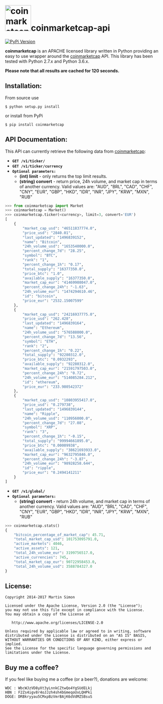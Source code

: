 <h1><img src="https://raw.githubusercontent.com/mrsmn/coinmarketcap-api/master/doc/coinmarketcap.png" height=85 alt="coinmarketcap" title="coinmarketcap">coinmarketcap-api</h1>

[![PyPi Version](http://img.shields.io/pypi/v/coinmarketcap.svg)](https://pypi.python.org/pypi/coinmarketcap/)

**coinmarketcap** is an APACHE licensed library written in Python providing an easy to use wrapper around the [coinmarketcap](http://coinmarketcap.com/) API.
This library has been tested with Python 2.7.x and Python 3.6.x.

**Please note that all results are cached for 120 seconds.**

## Installation:

From source use

    $ python setup.py install

or install from PyPi

    $ pip install coinmarketcap

## API Documentation:

This API can currently retrieve the following data from [coinmarketcap](http://coinmarketcap.com/):

- **`GET /v1/ticker/`**
- **`GET /v1/ticker/currency`**
- **`Optional parameters:`**
    - **(int) limit** - only returns the top limit results.
    - **(string) convert** - return price, 24h volume, and market cap in terms of another currency. Valid values are:
"AUD", "BRL", "CAD", "CHF", "CNY", "EUR", "GBP", "HKD", "IDR", "INR", "JPY", "KRW", "MXN", "RUB"

```python
>>> from coinmarketcap import Market
>>> coinmarketcap = Market()
>>> coinmarketcap.ticker(<currency>, limit=3, convert='EUR')
[
    {
        "market_cap_usd": "46511837774.0",
        "price_usd": "2840.01",
        "last_updated": "1496839152",
        "name": "Bitcoin",
        "24h_volume_usd": "1653540000.0",
        "percent_change_7d": "28.25",
        "symbol": "BTC",
        "rank": "1",
        "percent_change_1h": "0.17",
        "total_supply": "16377350.0",
        "price_btc": "1.0",
        "available_supply": "16377350.0",
        "market_cap_eur": "41469908047.0",
        "percent_change_24h": "-1.63",
        "24h_volume_eur": "1474294610.46",
        "id": "bitcoin",
        "price_eur": "2532.15007599"
    },
    {
        "market_cap_usd": "24216937775.0",
        "price_usd": "262.428",
        "last_updated": "1496839164",
        "name": "Ethereum",
        "24h_volume_usd": "576588000.0",
        "percent_change_7d": "13.56",
        "symbol": "ETH",
        "rank": "2",
        "percent_change_1h": "0.22",
        "total_supply": "92280312.0",
        "price_btc": "0.0932293",
        "available_supply": "92280312.0",
        "market_cap_eur": "21591797503.0",
        "percent_change_24h": "0.72",
        "24h_volume_eur": "514085284.212",
        "id": "ethereum",
        "price_eur": "233.980542372"
    },
    {
        "market_cap_usd": "10803955417.0",
        "price_usd": "0.279738",
        "last_updated": "1496839144",
        "name": "Ripple",
        "24h_volume_usd": "110956000.0",
        "percent_change_7d": "27.08",
        "symbol": "XRP",
        "rank": "3",
        "percent_change_1h": "-0.15",
        "total_supply": "99994661895.0",
        "price_btc": "0.00009938",
        "available_supply": "38621693933.0",
        "market_cap_eur": "9632795846.0",
        "percent_change_24h": "-3.87",
        "24h_volume_eur": "98928258.644",
        "id": "ripple",
        "price_eur": "0.2494141211"
    }
]
```

- **`GET /v1/global/`**
- **`Optional parameters:`**
    - **(string) convert** - return 24h volume, and market cap in terms of another currency. Valid values are:
"AUD", "BRL", "CAD", "CHF", "CNY", "EUR", "GBP", "HKD", "IDR", "INR", "JPY", "KRW", "MXN", "RUB"


```python
>>> coinmarketcap.stats()
{
    "bitcoin_percentage_of_market_cap": 45.71,
    "total_market_cap_usd": 101753095791.0,
    "active_markets": 4046,
    "active_assets": 121,
    "total_24h_volume_eur": 3199756517.0,
    "active_currencies": 745,
    "total_market_cap_eur": 90722958453.0,
    "total_24h_volume_usd": 3588784327.0
}
```

## License:

```
Copyright 2014-2017 Martin Simon

Licensed under the Apache License, Version 2.0 (the "License");
you may not use this file except in compliance with the License.
You may obtain a copy of the License at

   http://www.apache.org/licenses/LICENSE-2.0

Unless required by applicable law or agreed to in writing, software
distributed under the License is distributed on an "AS IS" BASIS,
WITHOUT WARRANTIES OR CONDITIONS OF ANY KIND, either express or implied.
See the License for the specific language governing permissions and
limitations under the License.

```

## Buy me a coffee?

If you feel like buying me a coffee (or a beer?), donations are welcome:

```
WDC : WbcWJzVD8yXt3yLnnkCZtwQo4YgSUdELkj
HBN : F2Zs4igv8r4oJJzh4sh4bGmeqoUxLQHPki
DOGE: DRBkryyau5CMxpBzVmrBAjK6dVdMZSBsuS
```
